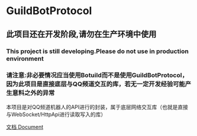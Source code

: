 # GuildBotProtocol

## 此项目还在开发阶段,请勿在生产环境中使用

### This project is still developing.Please do not use in production environment

### 请注意:非必要情况应当使用Botuild而不是使用GuildBotProtocol，因为此项目是直接底层与QQ频道交互的库，若无一定开发经验可能产生意料之外的异常

本项目是对QQ频道机器人的API进行的封装，属于底层网络交互库（也就是直接与WebSocket/HttpApi进行读取写入的库）

[文档 Document](https://github.com/botuild/guild-bot-protocol/tree/main/docs)


